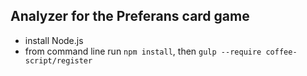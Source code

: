 ## Analyzer for the Preferans card game
- install Node.js
- from command line run
`npm install`, then
`gulp --require coffee-script/register`